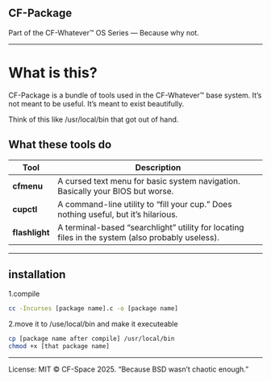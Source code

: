 ## CF-Package

Part of the CF-Whatever™ OS Series — Because why not.

---
# What is this?

CF-Package is a bundle of tools used in the CF-Whatever™ base system.
It’s not meant to be useful. It’s meant to exist beautifully.

Think of this like /usr/local/bin that got out of hand.

## What these tools do

| Tool        | Description                                                                 |
|-------------|-----------------------------------------------------------------------------|
| **cfmenu**  | A cursed text menu for basic system navigation. Basically your BIOS but worse. |
| **cupctl**  | A command-line utility to “fill your cup.” Does nothing useful, but it’s hilarious. |
| **flashlight** | A terminal-based “searchlight” utility for locating files in the system (also probably useless). |

---

## installation
1.compile

```bash
cc -Incurses [package name].c -o [package name]
```

2.move it to /use/local/bin and make it executeable
```bash
cp [package name after compile] /usr/local/bin
chmod +x [that package name]
```

---

License: MIT
© CF-Space 2025. “Because BSD wasn’t chaotic enough.”
